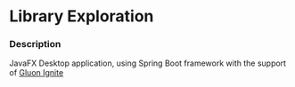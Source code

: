 # Library Exploration

### Description
JavaFX Desktop application, using Spring Boot framework with the support of [Gluon Ignite](https://github.com/gluonhq/ignite)

